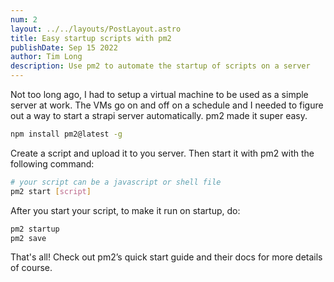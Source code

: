 ```yaml
---
num: 2
layout: ../../layouts/PostLayout.astro
title: Easy startup scripts with pm2
publishDate: Sep 15 2022
author: Tim Long
description: Use pm2 to automate the startup of scripts on a server
---
```


Not too long ago, I had to setup a virtual machine to be used as a simple server at work. The VMs go on and off on a schedule and I needed to figure out a way to start a strapi server automatically. pm2 made it super easy.

```bash
npm install pm2@latest -g
```

Create a script and upload it to you server. Then start it with pm2 with the following command:

```bash
# your script can be a javascript or shell file
pm2 start [script]
```

After you start your script, to make it run on startup, do:

```bash
pm2 startup
pm2 save
```

That's all! Check out pm2’s quick start guide and their docs for more details of course.